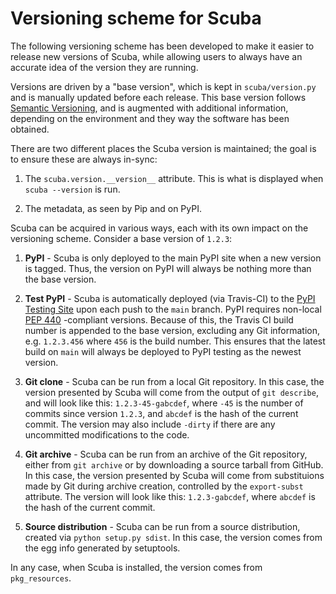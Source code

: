Versioning scheme for Scuba
=============================

The following versioning scheme has been developed to make it easier to release
new versions of Scuba, while allowing users to always have an accurate idea
of the version they are running.

Versions are driven by a "base version", which is kept in `scuba/version.py`
and is manually updated before each release. This base version follows
[Semantic Versioning](http://semver.org/), and is augmented with additional
information, depending on the environment and they way the software has been
obtained.

There are two different places the Scuba version is maintained; the goal is
to ensure these are always in-sync:

1. The `scuba.version.__version__` attribute. This is what is displayed when
   `scuba --version` is run.

2. The metadata, as seen by Pip and on PyPI.

Scuba can be acquired in various ways, each with its own impact on the
versioning scheme. Consider a base version of `1.2.3`:

1. **PyPI** - Scuba is only deployed to the main PyPI site when a new version
   is tagged. Thus, the version on PyPI will always be nothing more than the
   base version.

2. **Test PyPI** - Scuba is automatically deployed (via Travis-CI) to the
   [PyPI Testing Site](testpypi.python.org) upon each push to the `main`
   branch. PyPI requires non-local [PEP 440](https://www.python.org/dev/peps/pep-0440)
   -compliant versions. Because of this, the Travis CI build number is appended
   to the base version, excluding any Git information, e.g. `1.2.3.456` where
   `456` is the build number. This ensures that the latest build on `main`
   will always be deployed to PyPI testing as the newest version.

3. **Git clone** - Scuba can be run from a local Git repository.
   In this case, the version presented by Scuba will come from the output
   of `git describe`, and will look like this: `1.2.3-45-gabcdef`,
   where `-45` is the number of commits since version `1.2.3`, and `abcdef`
   is the hash of the current commit. The version may also include `-dirty`
   if there are any uncommitted modifications to the code.

4. **Git archive** - Scuba can be run from an archive of the Git repository,
   either from `git archive` or by downloading a source tarball from GitHub.
   In this case, the version presented by Scuba will come from substituions
   made by Git during archive creation, controlled by the `export-subst`
   attribute. The version will look like this: `1.2.3-gabcdef`, where `abcdef`
   is the hash of the current commit.

5. **Source distribution** - Scuba can be run from a source distribution,
   created via `python setup.py sdist`. In this case, the version comes from
   the egg info generated by setuptools.

In any case, when Scuba is installed, the version comes from `pkg_resources`.
